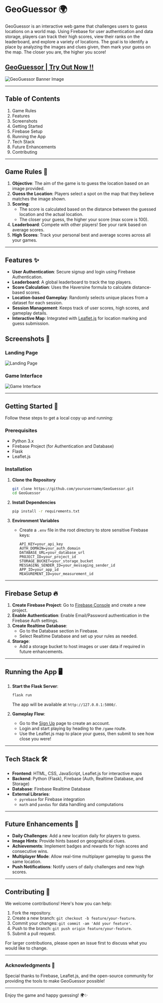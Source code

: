# GeoGuessor 🌍

GeoGuessor is an interactive web game that challenges users to guess locations on a world map. Using Firebase for user authentication and data storage, players can track their high scores, view their ranks on the leaderboard, and explore a variety of locations. The goal is to identify a place by analyzing the images and clues given, then mark your guess on the map. The closer you are, the higher you score!

[GeoGuessor | Try Out Now !!](https://geoguessor.onrender.com/)
---

![GeoGuessor Banner Image](index.png) <!-- Replace with an actual image path -->

---

## Table of Contents

1. Game Rules
2. Features
3. Screenshots
4. Getting Started
5. Firebase Setup
6. Running the App
7. Tech Stack
8. Future Enhancements
9. Contributing

---

## Game Rules 📜

1. **Objective**: The aim of the game is to guess the location based on an image provided.
2. **Guess the Location**: Players select a spot on the map that they believe matches the image shown.
3. **Scoring**:
   - The score is calculated based on the distance between the guessed location and the actual location.
   - The closer your guess, the higher your score (max score is 100).
4. **Leaderboard**: Compete with other players! See your rank based on average scores.
5. **High Scores**: Track your personal best and average scores across all your games.

---

## Features ✨

- **User Authentication**: Secure signup and login using Firebase Authentication.
- **Leaderboard**: A global leaderboard to track the top players.
- **Score Calculation**: Uses the Haversine formula to calculate distance-based scores.
- **Location-based Gameplay**: Randomly selects unique places from a dataset for each session.
- **Session Management**: Keeps track of user scores, high scores, and gameplay details.
- **Interactive Map**: Integrated with [Leaflet.js](https://leafletjs.com/) for location marking and guess submission.


## Screenshots 📸

### Landing Page
![Landing Page](dashboard.png)

### Game Interface
![Game Interface](game.png)

---

## Getting Started 🚀

Follow these steps to get a local copy up and running:

### Prerequisites

- Python 3.x
- Firebase Project (for Authentication and Database)
- Flask
- Leaflet.js

### Installation

1. **Clone the Repository**
   ```bash
   git clone https://github.com/yourusername/GeoGuessor.git
   cd GeoGuessor
   ```

2. **Install Dependencies**
   ```bash
   pip install -r requirements.txt
   ```

3. **Environment Variables**
   - Create a `.env` file in the root directory to store sensitive Firebase keys:
     
     ```plaintext
     API_KEY=your_api_key
     AUTH_DOMAIN=your_auth_domain
     DATABASE_URL=your_database_url
     PROJECT_ID=your_project_id
     STORAGE_BUCKET=your_storage_bucket
     MESSAGING_SENDER_ID=your_messaging_sender_id
     APP_ID=your_app_id
     MEASUREMENT_ID=your_measurement_id
     ```

---

## Firebase Setup 🔥

1. **Create Firebase Project**: Go to [Firebase Console](https://console.firebase.google.com/) and create a new project.
2. **Enable Authentication**: Enable Email/Password authentication in the Firebase Auth settings.
3. **Create Realtime Database**:
   - Go to the Database section in Firebase.
   - Select Realtime Database and set up your rules as needed.
4. **Storage**:
   - Add a storage bucket to host images or user data if required in future enhancements.

---

## Running the App 🖥️

1. **Start the Flask Server**:
   ```bash
   flask run
   ```
   The app will be available at `http://127.0.0.1:5000/`.

2. **Gameplay Flow**:
   - Go to the [Sign Up](https://geoguessor.onrender.com/signup) page to create an account.
   - Login and start playing by heading to the `/game` route.
   - Use the Leaflet.js map to place your guess, then submit to see how close you were!

---

## Tech Stack 🛠️

- **Frontend**: HTML, CSS, JavaScript, Leaflet.js for interactive maps
- **Backend**: Python (Flask), Firebase (Auth, Realtime Database, and Storage)
- **Database**: Firebase Realtime Database
- **External Libraries**: 
  - `pyrebase` for Firebase integration
  - `math` and `pandas` for data handling and computations

---

## Future Enhancements 🚀

- **Daily Challenges**: Add a new location daily for players to guess.
- **Image Hints**: Provide hints based on geographical clues.
- **Achievements**: Implement badges and rewards for high scores and consecutive wins.
- **Multiplayer Mode**: Allow real-time multiplayer gameplay to guess the same location.
- **Push Notifications**: Notify users of daily challenges and new high scores.

---

## Contributing 🤝

We welcome contributions! Here's how you can help:

1. Fork the repository.
2. Create a new branch: `git checkout -b feature/your-feature`.
3. Commit your changes: `git commit -am 'Add your feature'`.
4. Push to the branch: `git push origin feature/your-feature`.
5. Submit a pull request.

For larger contributions, please open an issue first to discuss what you would like to change.

---

### Acknowledgments 🎉

Special thanks to Firebase, Leaflet.js, and the open-source community for providing the tools to make GeoGuessor possible!

---

Enjoy the game and happy guessing! 🌍✨
